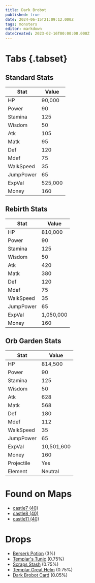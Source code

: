 ```yaml
---
title: Dark Brobot
published: true
date: 2024-06-15T21:09:12.000Z
tags: monsters
editor: markdown
dateCreated: 2023-02-16T00:00:00.000Z
---
```


# Tabs {.tabset}

## Standard Stats

|Stat|Value|
|-|-|
|HP|90,000|
|Power|90|
|Stamina|125|
|Wisdom|50|
|Atk|105|
|Matk|95|
|Def|120|
|Mdef|75|
|WalkSpeed|35|
|JumpPower|65|
|ExpVal|525,000|
|Money|160|
## Rebirth Stats

|Stat|Value|
|-|-|
|HP|810,000|
|Power|90|
|Stamina|125|
|Wisdom|50|
|Atk|420|
|Matk|380|
|Def|120|
|Mdef|75|
|WalkSpeed|35|
|JumpPower|65|
|ExpVal|1,050,000|
|Money|160|
## Orb Garden Stats

|Stat|Value|
|-|-|
|HP|814,500|
|Power|90|
|Stamina|125|
|Wisdom|50|
|Atk|628|
|Matk|568|
|Def|180|
|Mdef|112|
|WalkSpeed|35|
|JumpPower|65|
|ExpVal|10,501,600|
|Money|160|
|Projectile|Yes|
|Element|Neutral|

# Found on Maps
 * [castle7 (40)](/maps/castle7)
 * [castle8 (40)](/maps/castle8)
 * [castle11 (40)](/maps/castle11)

# Drops
 * [Berserk Potion](/items/berserk-potion) (3%)
 * [Templar's Tunic](/items/templars-tunic) (0.75%)
 * [Scraps Stash](/items/scraps-stash) (0.75%)
 * [Templar Great Helm](/items/templar-great-helm) (0.75%)
 * [Dark Brobot Card](/items/dark-brobot-card) (0.05%)

